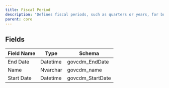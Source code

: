```yaml
---
title: Fiscal Period
description: "Defines fiscal periods, such as quarters or years, for budgeting, accounting, and financial reporting in government agencies."
parent: core
---
```


## Fields

| Field Name | Type     | Schema            |
|------------|----------|-------------------|
| End Date   | Datetime | govcdm_EndDate    |
| Name       | Nvarchar | govcdm_name       |
| Start Date | Datetime | govcdm_StartDate  |
